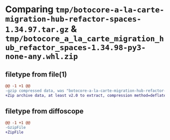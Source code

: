 # Comparing `tmp/botocore-a-la-carte-migration-hub-refactor-spaces-1.34.97.tar.gz` & `tmp/botocore_a_la_carte_migration_hub_refactor_spaces-1.34.98-py3-none-any.whl.zip`

## filetype from file(1)

```diff
@@ -1 +1 @@
-gzip compressed data, was "botocore-a-la-carte-migration-hub-refactor-spaces-1.34.97.tar", last modified: Fri May  3 01:04:45 2024, max compression
+Zip archive data, at least v2.0 to extract, compression method=deflate
```

## filetype from diffoscope

```diff
@@ -1 +1 @@
-GzipFile
+ZipFile
```

